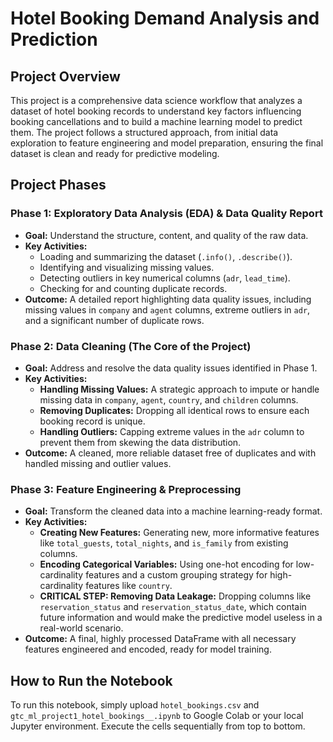 # Hotel Booking Demand Analysis and Prediction

## Project Overview

This project is a comprehensive data science workflow that analyzes a dataset of hotel booking records to understand key factors influencing booking cancellations and to build a machine learning model to predict them. The project follows a structured approach, from initial data exploration to feature engineering and model preparation, ensuring the final dataset is clean and ready for predictive modeling.

## Project Phases

### Phase 1: Exploratory Data Analysis (EDA) & Data Quality Report

* **Goal:** Understand the structure, content, and quality of the raw data.
* **Key Activities:**
    * Loading and summarizing the dataset (`.info()`, `.describe()`).
    * Identifying and visualizing missing values.
    * Detecting outliers in key numerical columns (`adr`, `lead_time`).
    * Checking for and counting duplicate records.
* **Outcome:** A detailed report highlighting data quality issues, including missing values in `company` and `agent` columns, extreme outliers in `adr`, and a significant number of duplicate rows.

### Phase 2: Data Cleaning (The Core of the Project)

* **Goal:** Address and resolve the data quality issues identified in Phase 1.
* **Key Activities:**
    * **Handling Missing Values:** A strategic approach to impute or handle missing data in `company`, `agent`, `country`, and `children` columns.
    * **Removing Duplicates:** Dropping all identical rows to ensure each booking record is unique.
    * **Handling Outliers:** Capping extreme values in the `adr` column to prevent them from skewing the data distribution.
* **Outcome:** A cleaned, more reliable dataset free of duplicates and with handled missing and outlier values.

### Phase 3: Feature Engineering & Preprocessing

* **Goal:** Transform the cleaned data into a machine learning-ready format.
* **Key Activities:**
    * **Creating New Features:** Generating new, more informative features like `total_guests`, `total_nights`, and `is_family` from existing columns.
    * **Encoding Categorical Variables:** Using one-hot encoding for low-cardinality features and a custom grouping strategy for high-cardinality features like `country`.
    * **CRITICAL STEP: Removing Data Leakage:** Dropping columns like `reservation_status` and `reservation_status_date`, which contain future information and would make the predictive model useless in a real-world scenario.
* **Outcome:** A final, highly processed DataFrame with all necessary features engineered and encoded, ready for model training.

## How to Run the Notebook

To run this notebook, simply upload `hotel_bookings.csv` and `gtc_ml_project1_hotel_bookings__.ipynb` to Google Colab or your local Jupyter environment. Execute the cells sequentially from top to bottom.
